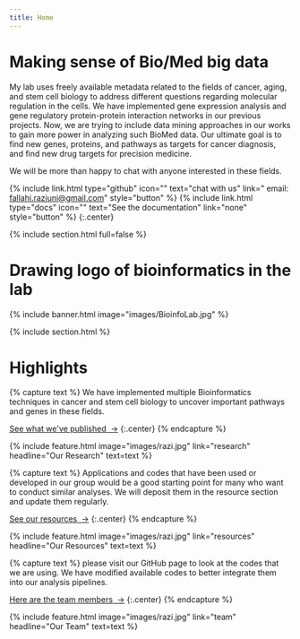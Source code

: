```yaml
---
title: Home
---
```


# Making sense of Bio/Med big data

My lab uses freely available metadata related to the fields of cancer, aging, and stem cell biology to address different questions regarding molecular regulation in the cells.
We have implemented gene expression analysis and gene regulatory protein-protein interaction networks in our previous projects. Now, we are trying to include data mining approaches in our works to gain more power in analyzing such BioMed data.
Our ultimate goal is to find new genes, proteins, and pathways as targets for cancer diagnosis, and find new drug targets for precision medicine.

We will be more than happy to chat with anyone interested in these fields. 
  
{%
  include link.html
  type="github"
  icon=""
  text="chat with us"
  link=" email: fallahi.raziuni@gmail.com"
  style="button"
%}
{%
  include link.html
  type="docs"
  icon=""
  text="See the documentation"
  link="none"
  style="button"
%}
{:.center}

{% include section.html full=false %}
# Drawing logo of bioinformatics in the lab
{% include banner.html image="images/BioinfoLab.jpg" %}

{% include section.html %}

# Highlights

{% capture text %}
We have implemented multiple Bioinformatics techniques in cancer and stem cell biology to uncover important pathways and genes in these fields. 

[See what we've published &nbsp;→](https://scholar.google.com.au/citations?user=Txj1NyEAAAAJ&hl=en)
{:.center}
{% endcapture %}

{%
  include feature.html
  image="images/razi.jpg"
  link="research"
  headline="Our Research"
  text=text
%}

{% capture text %}
Applications and codes that have been used or developed in our group would be a good starting point for many who want to conduct similar analyses. We will deposit them in the resource section and update them regularly. 

[See our resources &nbsp;→](tools)
{:.center}
{% endcapture %}

{%
  include feature.html
  image="images/razi.jpg"
  link="resources"
  headline="Our Resources"
  text=text
%}

{% capture text %}
please visit our GitHub page to look at the codes that we are using. We have modified available codes to better integrate them into our analysis pipelines.

[Here are the team members &nbsp;→](team)
{:.center}
{% endcapture %}

{%
  include feature.html
  image="images/razi.jpg"
  link="team"
  headline="Our Team"
  text=text
%}
